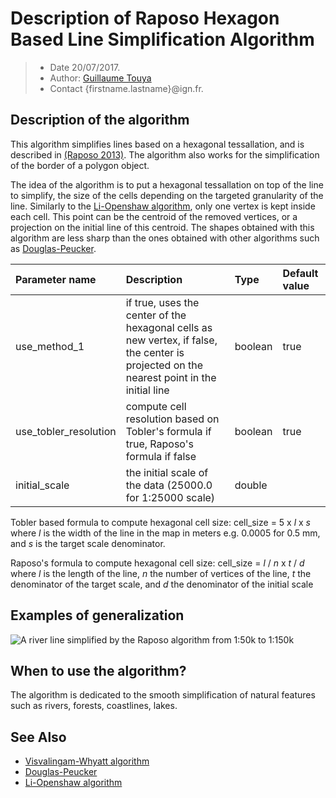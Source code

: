 # Description of Raposo Hexagon Based Line Simplification Algorithm

> - Date 20/07/2017.
> - Author: [Guillaume Touya][1]
> - Contact {firstname.lastname}@ign.fr.



Description of the algorithm
-------------
This algorithm simplifies lines based on a hexagonal tessallation, and is described in [(Raposo 2013)][5]. 
The algorithm also works for the simplification of the border of a polygon object.

The idea of the algorithm is to put a hexagonal tessallation on top of the line to simplify, the size of the cells depending on the targeted granularity of the line.
Similarly to the [Li-Openshaw algorithm][4], only one vertex is kept inside each cell. This point can be the centroid of the removed vertices, or a projection on the initial line of this centroid.
The shapes obtained with this algorithm are less sharp than the ones obtained with other algorithms such as [Douglas-Peucker][3].


| Parameter name        | Description         				| Type 							| Default value			|
|:----------------------|:----------------------------------|:------------------------------|:--------------------------------------------------|
| use_method_1   | if true, uses the center of the hexagonal cells as new vertex, if false, the center is projected on the nearest point in the initial line |  boolean | true 	|
| use_tobler_resolution   | compute cell resolution based on Tobler's formula if true, Raposo's formula if false |  boolean |  true	|
| initial_scale   | the initial scale of the data (25000.0 for 1:25000 scale) |  double |  	|

Tobler based formula to compute hexagonal cell size: cell_size = 5 x *l* x *s*  where *l* is the width of the line in the map in meters e.g. 0.0005 for 0.5 mm, and *s* is the target scale denominator.

Raposo's formula to compute hexagonal cell size: cell_size = *l* / *n* x *t* / *d* where *l* is the length of the line, *n* the number of vertices of the line, *t* the denominator of the target scale, and *d* the denominator of the initial scale

Examples of generalization
-------------
![A river line simplified by the Raposo algorithm from 1:50k to 1:150k](/images/raposo_hydro_150k.png)


When to use the algorithm?
-------------
The algorithm is dedicated to the smooth simplification of natural features such as rivers, forests, coastlines, lakes.


See Also
-------------
- [Visvalingam-Whyatt algorithm][2]
- [Douglas-Peucker][3]
- [Li-Openshaw algorithm][4]


[1]: http://recherche.ign.fr/labos/cogit/english/cv.php?prenom=&nom=Touya
[2]: /algorithms/line/visvalingam.md
[3]: /algorithms/line/douglas_peucker.md
[4]: /algorithms/line/li_openshaw.md
[5]: http://dx.doi.org/10.1080/15230406.2013.803707